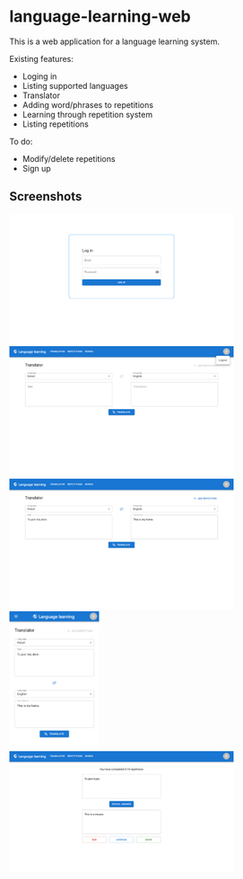 # language-learning-web
This is a web application for a language learning system.

Existing features:
* Loging in
* Listing supported languages
* Translator
* Adding word/phrases to repetitions
* Learning through repetition system
* Listing repetitions

To do:
* Modify/delete repetitions
* Sign up

## Screenshots
<img src="./img/1.png" width="400"> <img src="./img/5.png" width="400"> <img src="./img/6.png" width="400"> <img src="./img/7.png" width="160"> <img src="./img/8.png" width="400">
